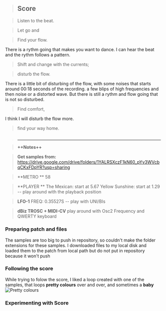 > ## **Score**

> Listen to the beat.

> Let go and

> Find your flow.

There is a rythm going that makes you want to dance. I can hear the beat and the rythm follows a pattern.

> Shift and change with the currents;

> disturb the flow.

There is a little bit of disturbing of the flow, with some noises that starts around 00:18 seconds of the recording. a few blips of high frequencies and then noise or a distorted wave. But there is still a rythm and flow going that is not so disturbed. 
 

> Find comfort,
> 
I think I will disturb the flow more. 

> find your way home.

> ## 
> ---

> **++Notes++**

> **Get samples from:** https://drive.google.com/drive/folders/1YALRSXczF1kN60_pYv3WVcbqCKxFDpYR?usp=sharing   

> **METRO **
58

> **PLAYER **
The Mexican: start at 5.67
Yellow Sunshine: start at 1.29 
-- play around with the playback position

> **LFO-1**
FREQ: 0.35527S
-- play with  UNI/BIs

> **dBiz TROSC + MIDI-CV**
play around with Osc2 Frequency and QWERTY keyboard



### Preparing patch and files

The samples are too big to push in repository, so couldn't make the folder extensions for these samples. 
I downloaded files to my local disk and loaded them to the patch from local path but do not put in repository because it won't push 


### Following the score

While trying to folow the score, I liked a loop created with one of the samples, that loops **pretty colours** over and over, and sometimes a **baby**
 ![Pretty colours](/Users/lorenasalome/Documents/DigMediaYorkU/VSL/gitshow3/extensions/prettyColours.png)
 
 
### Experimenting with Score


 






